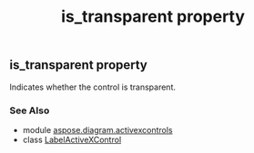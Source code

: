 ﻿---
title: is_transparent property
second_title: Aspose.Diagram for Python via .NET API References
description: 
type: docs
weight: 150
url: /python-net/aspose.diagram.activexcontrols/labelactivexcontrol/is_transparent/
is_root: false
---

## is_transparent property


Indicates whether the control is transparent.

### See Also
* module [aspose.diagram.activexcontrols](../../)
* class [LabelActiveXControl](/diagram/python-net/aspose.diagram.activexcontrols/labelactivexcontrol)

